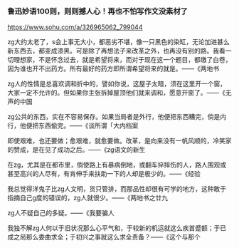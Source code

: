 ### 鲁迅妙语100则，则则撼人心！再也不怕写作文没素材了
https://www.sohu.com/a/326965062_799044

zg大约太老了，s会上事无大小，都恶劣不堪，像一只黑色的染缸，无论加进甚么新东西去，都变成漆黑。可是除了再想法子来改革之外，也再没有别的路。我看一切理想家，不是怀念过去，就是希望将来，而对于现在这一个题目，都缴了白卷，因为谁也开不出药方。所有最好的药方即所谓希望将来的就是。——《两地书

zg人的性情是总喜欢调和折中的，譬如你说，这屋子太暗，须在这里开一个窗，大家一定不允许的。但如果你主张拆掉屋顶他们就来调和，愿意开窗了。——《无声的中国

zg公共的东西，实在不容易保存。如果当局者是外行，他便把东西糟完，倘是内行，他便把东西偷完。——《谈所谓「大内档案

即使艰难，也还要做；愈艰难，就愈要做。改革，是向来没有一帆风顺的，冷笑家的赞成，是在见了成功之后。——《zg语文的新生

在zg，尤其是在都市里，倘使路上有暴病倒地，或翻车捽摔伤的人，路人围观或甚至高兴的人尽有，有肯伸手来扶助一下的人却是极少的。——《经验

我总觉得洋鬼子比zg人文明，货只管排，而那品性却很有可学的地方，这种敢于指摘自己g度的错误的，zg人就很少。——《两地书之廿九

zg人不疑自己的多疑。——《我要骗人

我独不解zg人何以于旧状况那么心平气和，于较新的机运就这么疾首蹙额；于已成之局那么委曲求全；于初兴之事就这么求全责备？——《这个与那个
